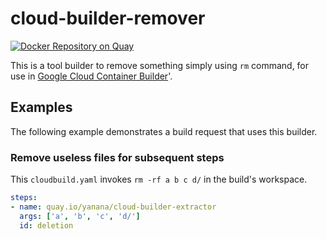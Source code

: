 # cloud-builder-remover

[![Docker Repository on Quay](https://quay.io/repository/yanana/cloud-builder-remover/status "Docker Repository on Quay")](https://quay.io/repository/yanana/cloud-builder-remover)

This is a tool builder to remove something simply using `rm` command, for use in [Google Cloud Container Builder](https://cloud.google.com/container-builder/docs/)'.

## Examples

The following example demonstrates a build request that uses this builder.

### Remove useless files for subsequent steps

This `cloudbuild.yaml` invokes `rm -rf a b c d/` in the build's workspace.

```yaml
steps:
- name: quay.io/yanana/cloud-builder-extractor
  args: ['a', 'b', 'c', 'd/']
  id: deletion
```
